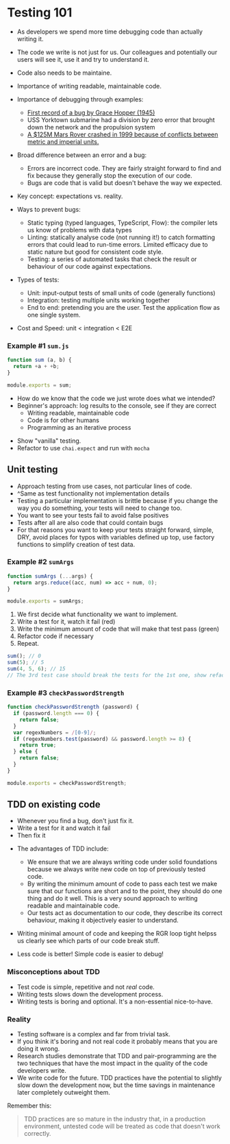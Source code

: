 # Testing 101

* As developers we spend more time debugging code than actually writing it.
* The code we write is not just for us. Our colleagues and potentially our users will see it, use it and try to understand it.
* Code also needs to be maintaine.
* Importance of writing readable, maintainable code.

* Importance of debugging through examples:

  * [First record of a bug by Grace Hopper (1945)](https://thenextweb.com/shareables/2013/09/18/the-very-first-computer-bug/#.tnw_KA5QF5IB)
  * USS Yorktown submarine had a division by zero error that brought down the network and the propulsion system
  * [A $125M Mars Rover crashed in 1999 because of conflicts between metric and imperial units.](https://www.wired.com/2010/11/1110mars-climate-observer-report/)

* Broad difference between an error and a bug:

  * Errors are incorrect code. They are fairly straight forward to find and fix because they generally stop the execution of our code.
  * Bugs are code that is valid but doesn't behave the way we expected.

* Key concept: expectations vs. reality.

* Ways to prevent bugs:

  * Static typing (typed languages, TypeScript, Flow): the compiler lets us know of problems with data types
  * Linting: statically analyse code (not running it!) to catch formatting errors that could lead to run-time errors. Limited efficacy due to static nature but good for consistent code style.
  * Testing: a series of automated tasks that check the result or behaviour of our code against expectations.

* Types of tests:
  * Unit: input-output tests of small units of code (generally functions)
  * Integration: testing multiple units working together
  * End to end: pretending you are the user. Test the application flow as one single system.
* Cost and Speed: unit < integration < E2E

### Example #1 `sum.js`

```js
function sum (a, b) {
  return +a + +b;
}

module.exports = sum;
```

* How do we know that the code we just wrote does what we intended?
* Beginner's approach: log results to the console, see if they are correct
  * Writing readable, maintainable code
  * Code is for other humans
  * Programming as an iterative process

- Show "vanilla" testing.
- Refactor to use `chai.expect` and run with `mocha`

## Unit testing

* Approach testing from use cases, not particular lines of code.
* ^Same as test functionality not implementation details
* Testing a particular implementation is brittle because if you change the way you do something, your tests will need to change too.
* You want to see your tests fail to avoid false positives
* Tests after all are also code that could contain bugs
* For that reasons you want to keep your tests straight forward, simple, DRY, avoid places for typos with variables defined up top, use factory functions to simplify creation of test data.

### Example #2 `sumArgs`

```js
function sumArgs (...args) {
  return args.reduce((acc, num) => acc + num, 0);
}

module.exports = sumArgs;
```

1. We first decide what functionality we want to implement.
2. Write a test for it, watch it fail (red)
3. Write the minimum amount of code that will make that test pass (green)
4. Refactor code if necessary
5. Repeat.

```js
sum(); // 0
sum(5); // 5
sum(4, 5, 6); // 15
// The 3rd test case should break the tests for the 1st one, show refactor
```

### Example #3 `checkPasswordStrength`

```js
function checkPasswordStrength (password) {
  if (password.length === 0) {
    return false;
  }
  var regexNumbers = /[0-9]/;
  if (regexNumbers.test(password) && password.length >= 8) {
    return true;
  } else {
    return false;
  }
}

module.exports = checkPasswordStrength;
```

## TDD on existing code

* Whenever you find a bug, don't just fix it.
* Write a test for it and watch it fail
* Then fix it

- The advantages of TDD include:

  * We ensure that we are always writing code under solid foundations because we always write new code on top of previously tested code.
  * By writing the minimum amount of code to pass each test we make sure that our functions are short and to the point, they should do one thing and do it well. This is a very sound approach to writing readable and maintainable code.
  * Our tests act as documentation to our code, they describe its correct behaviour, making it objectively easier to understand.

- Writing minimal amount of code and keeping the RGR loop tight helpss us clearly see which parts of our code break stuff.
- Less code is better! Simple code is easier to debug!

### Misconceptions about TDD

* Test code is simple, repetitive and not _real_ code.
* Writing tests slows down the development process.
* Writing tests is boring and optional. It's a non-essential nice-to-have.

### Reality

* Testing software is a complex and far from trivial task.
* If you think it's boring and not real code it probably means that you are doing it wrong.
* Research studies demonstrate that TDD and pair-programming are the two techniques that have the most impact in the quality of the code developers write.
* We write code for the future. TDD practices have the potential to slightly slow down the development now, but the time savings in maintenance later completely outweight them.

Remember this:

> TDD practices are so mature in the industry that, in a production environment, untested code will be treated as code that doesn't work correctly.
